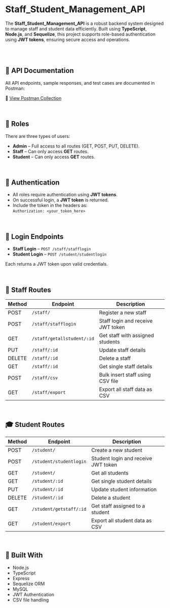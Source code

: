 # Staff_Student_Management_API

The **Staff_Student_Management_API** is a robust backend system designed to manage staff and student data efficiently. Built using **TypeScript**, **Node.js**, and **Sequelize**, this project supports role-based authentication using **JWT tokens**, ensuring secure access and operations.

<br><br>

## 📄 API Documentation

All API endpoints, sample responses, and test cases are documented in Postman:

🔗 [View Postman Collection](https://backend-1075.postman.co/workspace/Staff_Stud~7ccb60a4-bc9e-472d-b21a-74d4bace8b35/collection/31553102-96ad7e05-b840-44a6-b4db-a538ec8c9055)

<br>

## 👥 Roles

There are three types of users:

- **Admin** – Full access to all routes (GET, POST, PUT, DELETE).
- **Staff** – Can only access **GET** routes.
- **Student** – Can only access **GET** routes.

<br>

## 🔐 Authentication

- All roles require authentication using **JWT tokens**.
- On successful login, a **JWT token** is returned.
- Include the token in the headers as:  
  `Authorization: <your_token_here>`

<br>

## 🚪 Login Endpoints

- **Staff Login** – `POST /staff/stafflogin`
- **Student Login** – `POST /student/studentlogin`

Each returns a JWT token upon valid credentials.

<br>

## 📌 Staff Routes

| Method | Endpoint                   | Description                       |
| ------ | -------------------------- | --------------------------------- |
| POST   | `/staff/`                  | Register a new staff              |
| POST   | `/staff/stafflogin`        | Staff login and receive JWT token |
| GET    | `/staff/getallstudent/:id` | Get staff with assigned students  |
| PUT    | `/staff/:id`               | Update staff details              |
| DELETE | `/staff/:id`               | Delete a staff                    |
| GET    | `/staff/:id`               | Get single staff details          |
| POST   | `/staff/csv`               | Bulk insert staff using CSV file  |
| GET    | `/staff/export`            | Export all staff data as CSV      |

<br>

## 🎓 Student Routes

| Method | Endpoint                | Description                         |
| ------ | ----------------------- | ----------------------------------- |
| POST   | `/student/`             | Create a new student                |
| POST   | `/student/studentlogin` | Student login and receive JWT token |
| GET    | `/student/`             | Get all students                    |
| GET    | `/student/:id`          | Get single student details          |
| PUT    | `/student/:id`          | Update student information          |
| DELETE | `/student/:id`          | Delete a student                    |
| GET    | `/student/getstaff/:id` | Get staff assigned to a student     |
| GET    | `/student/export`       | Export all student data as CSV      |

<br>

## 🧰 Built With

- Node.js
- TypeScript
- Express
- Sequelize ORM
- MySQL
- JWT Authentication
- CSV file handling
